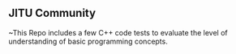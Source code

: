 ## JITU Community
~This Repo includes a few C++ code tests to evaluate the level of understanding  of basic programming  concepts.
 

